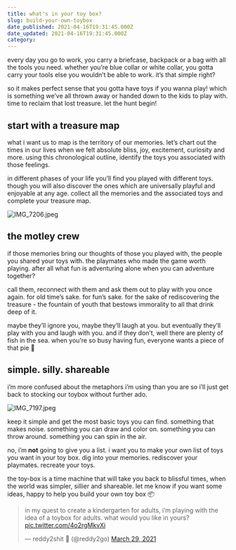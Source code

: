 ```yaml
---
title: what's in your toy box?
slug: build-your-own-toybox
date_published: 2021-04-16T19:31:45.000Z
date_updated: 2021-04-16T19:31:45.000Z
category: 
---
```

every day you go to work, you carry a briefcase, backpack or a bag with all the tools you need. whether you’re blue collar or white collar, you gotta carry your tools else you wouldn’t be able to work. it’s that simple right?

so it makes perfect sense that you gotta have toys if you wanna play! which is something we’ve all thrown away or handed down to the kids to play with. time to reclaim that lost treasure. let the hunt begin!

## start with a treasure map
what i want us to map is the territory of our memories. let’s chart out the times in our lives when we felt absolute bliss, joy, excitement, curiosity and more. using this chronological outline, identify the toys you associated with those feelings.

in different phases of your life you’ll find you played with different toys. though you will also discover the ones which are universally playful and enjoyable at any age. collect all the memories and the associated toys and complete your treasure map.

![IMG_7206.jpeg](https://res.craft.do/user/full/aea53ecb-f07e-7684-f954-13f587938a00/8A4AD33E-5D39-4E0B-AFCE-091F66FA924E_2)
## the motley crew
if those memories bring our thoughts of those you played with, the people you shared your toys with. the playmates who made the game worth playing. after all what fun is adventuring alone when you can adventure together?

call them, reconnect with them and ask them out to play with you once again. for old time’s sake. for fun’s sake. for the sake of rediscovering the treasure - the fountain of youth that bestows immorality to all that drink deep of it.

maybe they’ll ignore you, maybe they’ll laugh at you. but eventually they’ll play with you and laugh with you. and if they don’t, well there are plenty of fish in the sea. when you’re so busy having fun, everyone wants a piece of that pie 🥧

## simple. silly. shareable
i’m more confused about the metaphors i’m using than you are so i’ll just get back to stocking our toybox without further ado.

![IMG_7197.jpeg](https://res.craft.do/user/full/aea53ecb-f07e-7684-f954-13f587938a00/FF1BBEAA-071F-49BE-9369-8DA91E8498F8_2)

keep it simple and get the most basic toys you can find. something that makes noise. something you can draw and color on. something you can throw around. something you can spin in the air.

no, i’m **not** going to give you a list. i want you to make your own list of toys you want in your toy box. dig into your memories. rediscover your playmates. recreate your toys.

the toy-box is a time machine that will take you back to blissful times, when the world was simpler, sillier and shareable. let me know if you want some ideas, happy to help you build your own toy box 📦

<blockquote class="twitter-tweet" data-theme="dark"><p lang="en" dir="ltr">in my quest to create a kindergarten for adults, i’m playing with the idea of a toybox for adults. what would you like in yours? <a href="https://t.co/4o2rgMkvXi">pic.twitter.com/4o2rgMkvXi</a></p>&mdash; reddy2shit 💩 (@reddy2go) <a href="https://twitter.com/reddy2go/status/1376579423437082626?ref_src=twsrc%5Etfw">March 29, 2021</a></blockquote> <script async src="https://platform.twitter.com/widgets.js" charset="utf-8"></script>
